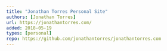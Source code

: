 ```yaml
---
title: "Jonathan Torres Personal Site"
authors: [Jonathan Torres]
url: https://jonathantorres.com/
added: 2018-05-19
types: [personal]
repo: https://github.com/jonathantorres/jonathantorres.com
---
```

